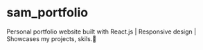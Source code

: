 # sam_portfolio
Personal portfolio website built with React.js | Responsive design | Showcases my projects, skils.🚀
